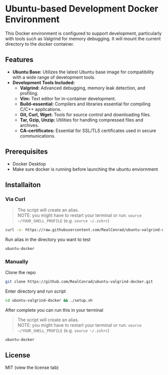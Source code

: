 # Ubuntu-based Development Docker Environment

This Docker environment is configured to support development, particularly with tools such as Valgrind for memory debugging. It will mount the current directory to the docker container.

## Features
- **Ubuntu Base:** Utilizes the latest Ubuntu base image for compatibility with a wide range of development tools.
- **Development Tools Included:**
  - **Valgrind:** Advanced debugging, memory leak detection, and profiling.
  - **Vim:** Text editor for in-container development.
  - **Build-essential:** Compilers and libraries essential for compiling C/C++ applications.
  - **Git, Curl, Wget:** Tools for source control and downloading files.
  - **Tar, Gzip, Unzip:** Utilities for handling compressed files and archives.
  - **CA-certificates:** Essential for SSL/TLS certificates used in secure communications.

## Prerequisites
- Docker Desktop
- Make sure docker is running before launching the ubuntu enviornment
 
## Installaiton
### Via Curl
> The script will create an alias. \
NOTE: you might have to restart your terminal or run: `source ~/YOUR_SHELL_PROFILE` (e.g. `source ~/.zshrc`)
```bash
curl -o- https://raw.githubusercontent.com/RealConrad/ubuntu-valgrind-docker/main/setup.sh | bash
```

Run alias in the directory you want to test
```bash
ubuntu-docker
```

### Manually

Clone the repo
```bash
git clone https://github.com/RealConrad/ubuntu-valgrind-docker.git
```

Enter directory and run script
```bash
cd ubuntu-valgrind-docker && ./setup.sh
```

After complete you can run this in your terminal
> The script will create an alias. \
NOTE: you might have to restart your terminal or run: `source ~/YOUR_SHELL_PROFILE` (e.g. `source ~/.zshrc`)
```bash
ubuntu-docker
```

## License
MIT (view the license tab)
